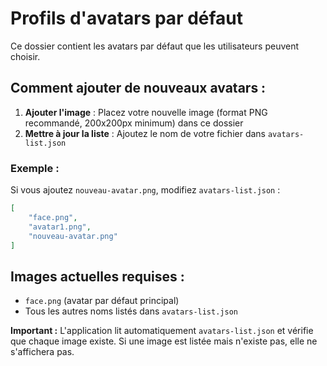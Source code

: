 # Profils d'avatars par défaut

Ce dossier contient les avatars par défaut que les utilisateurs peuvent choisir.

## Comment ajouter de nouveaux avatars :

1. **Ajouter l'image** : Placez votre nouvelle image (format PNG recommandé, 200x200px minimum) dans ce dossier
2. **Mettre à jour la liste** : Ajoutez le nom de votre fichier dans `avatars-list.json`

### Exemple :
Si vous ajoutez `nouveau-avatar.png`, modifiez `avatars-list.json` :
```json
[
    "face.png",
    "avatar1.png",
    "nouveau-avatar.png"
]
```

## Images actuelles requises :
- `face.png` (avatar par défaut principal)
- Tous les autres noms listés dans `avatars-list.json`

**Important :** L'application lit automatiquement `avatars-list.json` et vérifie que chaque image existe. Si une image est listée mais n'existe pas, elle ne s'affichera pas.
